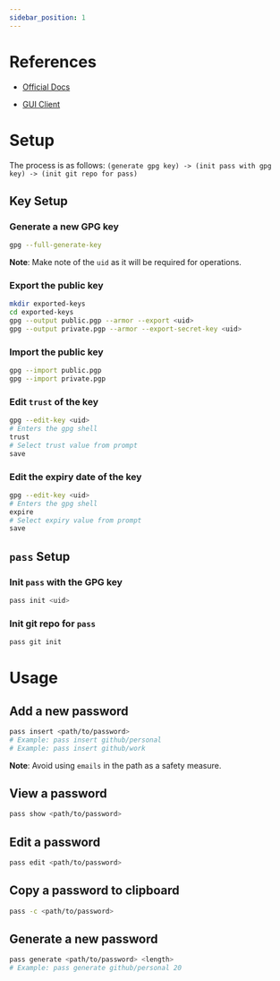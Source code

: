 ```yaml
---
sidebar_position: 1
---
```


# References

- [Official Docs](https://www.passwordstore.org/)

- [GUI Client](https://qtpass.org/)

# Setup

The process is as follows: `(generate gpg key) -> (init pass with gpg key) -> (init git repo for pass)`

## Key Setup

### Generate a new GPG key

```bash
gpg --full-generate-key
```

**Note**: Make note of the `uid` as it will be required for operations.

### Export the public key

```bash
mkdir exported-keys
cd exported-keys
gpg --output public.pgp --armor --export <uid>
gpg --output private.pgp --armor --export-secret-key <uid>
```

### Import the public key

```bash
gpg --import public.pgp
gpg --import private.pgp
```

### Edit `trust` of the key

```bash
gpg --edit-key <uid>
# Enters the gpg shell
trust
# Select trust value from prompt
save
```

### Edit the expiry date of the key

```bash
gpg --edit-key <uid>
# Enters the gpg shell
expire
# Select expiry value from prompt
save
```

## `pass` Setup

### Init `pass` with the GPG key

```bash
pass init <uid>
```

### Init git repo for `pass`

```bash
pass git init
```


# Usage

## Add a new password

```bash
pass insert <path/to/password>
# Example: pass insert github/personal
# Example: pass insert github/work
```

**Note**: Avoid using `emails` in the path as a safety measure.

## View a password

```bash
pass show <path/to/password>
```

## Edit a password

```bash
pass edit <path/to/password>
```

## Copy a password to clipboard

```bash
pass -c <path/to/password>
```

## Generate a new password

```bash
pass generate <path/to/password> <length>
# Example: pass generate github/personal 20
```

